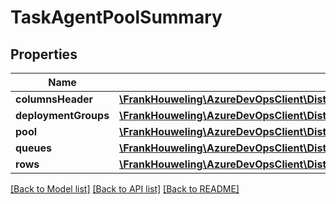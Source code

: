 # TaskAgentPoolSummary

## Properties
Name | Type | Description | Notes
------------ | ------------- | ------------- | -------------
**columnsHeader** | [**\FrankHouweling\AzureDevOpsClient\DistributedTask\Model\MetricsColumnsHeader**](MetricsColumnsHeader.md) |  | [optional] 
**deploymentGroups** | [**\FrankHouweling\AzureDevOpsClient\DistributedTask\Model\DeploymentGroupReference[]**](DeploymentGroupReference.md) |  | [optional] 
**pool** | [**\FrankHouweling\AzureDevOpsClient\DistributedTask\Model\TaskAgentPoolReference**](TaskAgentPoolReference.md) |  | [optional] 
**queues** | [**\FrankHouweling\AzureDevOpsClient\DistributedTask\Model\TaskAgentQueue[]**](TaskAgentQueue.md) |  | [optional] 
**rows** | [**\FrankHouweling\AzureDevOpsClient\DistributedTask\Model\MetricsRow[]**](MetricsRow.md) |  | [optional] 

[[Back to Model list]](../README.md#documentation-for-models) [[Back to API list]](../README.md#documentation-for-api-endpoints) [[Back to README]](../README.md)


